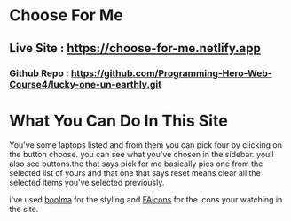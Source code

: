# Choose For Me

## Live Site : https://choose-for-me.netlify.app

### Github Repo : https://github.com/Programming-Hero-Web-Course4/lucky-one-un-earthly.git

# What You Can Do In This Site

 You've some laptops listed and from them you can pick four by clicking on the button choose. you can see what you've chosen in the sidebar. youll also see buttons.the that says pick for me basically pics one from the selected list of yours and that one that says reset means clear all the selected items you've selected previously.

 i've used [boolma](https://bulma.io/) for the styling and [FAicons](https://fontawesome.com/) for the icons your watching in the site.

